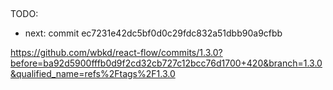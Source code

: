 ## 

TODO:
- next: commit ec7231e42dc5bf0d0c29fdc832a51dbb90a9cfbb

https://github.com/wbkd/react-flow/commits/1.3.0?before=ba92d5900fffb0d9f2cd32cb727c12bcc76d1700+420&branch=1.3.0&qualified_name=refs%2Ftags%2F1.3.0